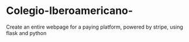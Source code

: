 # Colegio-Iberoamericano-
Create an entire webpage for a paying platform, powered by stripe, using flask and python
